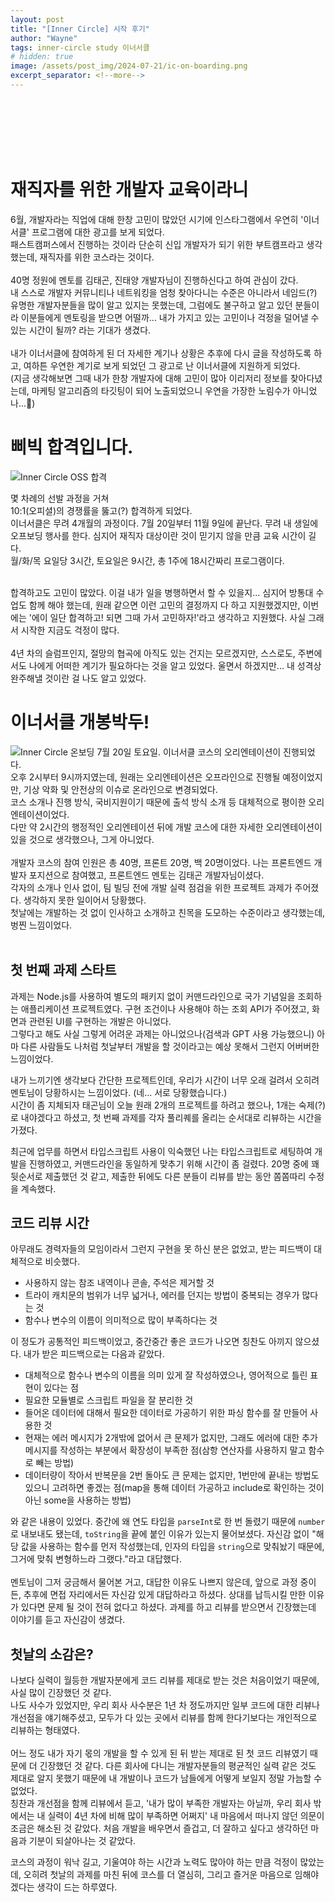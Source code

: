 ```yaml
---
layout: post
title: "[Inner Circle] 시작 후기"
author: "Wayne"
tags: inner-circle study 이너서클
# hidden: true
image: /assets/post_img/2024-07-21/ic-on-boarding.png
excerpt_separator: <!--more-->
---
```


<span style="color:rgba(0,0,0,0)">두구두구 이너서클 개봉박두!</span>

<!--more-->

<br/><br/><br/>

<!-- ![main](../assets/post_img/javascript_deep_dive.png "main") -->

# 재직자를 위한 개발자 교육이라니

6월, 개발자라는 직업에 대해 한창 고민이 많았던 시기에 인스타그램에서 우연히 '이너서클' 프로그램에 대한 광고를 보게 되었다.  
패스트캠퍼스에서 진행하는 것이라 단순히 신입 개발자가 되기 위한 부트캠프라고 생각했는데, 재직자를 위한 코스라는 것이다.  
<br/>
40명 정원에 멘토를 김태곤, 진태양 개발자님이 진행하신다고 하여 관심이 갔다.  
내 스스로 개발자 커뮤니티나 네트워킹을 엄청 찾아다니는 수준은 아니라서 네임드(?) 유명한 개발자분들을 많이 알고 있지는 못했는데, 그럼에도 불구하고 알고 있던 분들이라 이분들에게 멘토링을 받으면 어떨까... 내가 가지고 있는 고민이나 걱정을 덜어낼 수 있는 시간이 될까? 라는 기대가 생겼다.  
<br/>
내가 이너서클에 참여하게 된 더 자세한 계기나 상황은 추후에 다시 글을 작성하도록 하고, 여하튼 우연한 계기로 보게 되었던 그 광고로 난 이너서클에 지원하게 되었다.  
(지금 생각해보면 그때 내가 한창 개발자에 대해 고민이 많아 이리저리 정보를 찾아다녔는데, 마케팅 알고리즘의 타깃팅이 되어 노출되었으니 우연을 가장한 노림수가 아니었나...🤭)

# 삐빅 합격입니다.

![Inner Circle OSS 합격](../assets/post_img/2024-07-21/ic-join-mail.png "ic-join")

몇 차례의 선발 과정을 거쳐  
10:1(오피셜)의 경쟁률을 뚫고(?) 합격하게 되었다.  
이너서클은 무려 4개월의 과정이다. 7월 20일부터 11월 9일에 끝난다. 무려 내 생일에 오프보딩 행사를 한다. 심지어 재직자 대상이란 것이 믿기지 않을 만큼 교육 시간이 길다.  
월/화/목 요일당 3시간, 토요일은 9시간, 총 1주에 18시간짜리 프로그램이다.

<br/>합격하고도 고민이 많았다. 이걸 내가 일을 병행하면서 할 수 있을지... 심지어 방통대 수업도 함께 해야 했는데, 원래 같으면 이런 고민의 결정까지 다 하고 지원했겠지만, 이번에는 '에이 일단 합격하고! 되면 그때 가서 고민하자!'라고 생각하고 지원했다. 사실 그래서 시작한 지금도 걱정이 많다.  
<br/>4년 차의 슬럼프인지, 절망의 협곡에 아직도 있는 건지는 모르겠지만, 스스로도, 주변에서도 나에게 어떠한 계기가 필요하다는 것을 알고 있었다. 울면서 하겠지만... 내 성격상 완주해낼 것이란 걸 나도 알고 있었다.

# 이너서클 개봉박두!

![Inner Circle 온보딩](../assets/post_img/2024-07-21/ic-on-boarding.png "ic-onboarding")
7월 20일 토요일. 이너서클 코스의 오리엔테이션이 진행되었다.  
오후 2시부터 9시까지였는데, 원래는 오리엔테이션은 오프라인으로 진행될 예정이었지만, 기상 악화 및 안전상의 이슈로 온라인으로 변경되었다.  
코스 소개나 진행 방식, 국비지원이기 때문에 출석 방식 소개 등 대체적으로 평이한 오리엔테이션이었다.  
다만 약 2시간의 행정적인 오리엔테이션 뒤에 개발 코스에 대한 자세한 오리엔테이션이 있을 것으로 생각했으나, 그게 아니었다.  
<br/>
개발자 코스의 참여 인원은 총 40명, 프론트 20명, 백 20명이었다. 나는 프론트엔드 개발자 포지션으로 참여했고, 프론트엔드 멘토는 김태곤 개발자님이셨다.  
각자의 소개나 인사 없이, 팀 빌딩 전에 개발 실력 점검을 위한 프로젝트 과제가 주어졌다. 생각하지 못한 일이어서 당황했다.  
첫날에는 개발하는 것 없이 인사하고 소개하고 친목을 도모하는 수준이라고 생각했는데, 벙찐 느낌이었다.  
<br/>

## 첫 번째 과제 스타트

과제는 Node.js를 사용하여 별도의 패키지 없이 커맨드라인으로 국가 기념일을 조회하는 애플리케이션 프로젝트였다. 구현 조건이나 사용해야 하는 조회 API가 주어졌고, 화면과 관련된 UI를 구현하는 개발은 아니었다.  
그렇다고 해도 사실 그렇게 어려운 과제는 아니었으나(검색과 GPT 사용 가능했으니) 아마 다른 사람들도 나처럼 첫날부터 개발을 할 것이라고는 예상 못해서 그런지 어버버한 느낌이었다.

내가 느끼기엔 생각보다 간단한 프로젝트인데, 우리가 시간이 너무 오래 걸려서 오히려 멘토님이 당황하시는 느낌이었다. (네... 서로 당황했습니다.)  
시간이 좀 지체되자 태곤님이 오늘 원래 2개의 프로젝트를 하려고 했으나, 1개는 숙제(?)로 내야겠다고 하셨고, 첫 번째 과제를 각자 풀리퀘를 올리는 순서대로 리뷰하는 시간을 가졌다.

최근에 업무를 하면서 타입스크립트 사용이 익숙했던 나는 타입스크립트로 세팅하여 개발을 진행하였고, 커맨드라인을 동일하게 맞추기 위해 시간이 좀 걸렸다. 20명 중에 꽤 뒷순서로 제출했던 것 같고, 제출한 뒤에도 다른 분들이 리뷰를 받는 동안 쫌쫌따리 수정을 계속했다.

## 코드 리뷰 시간

아무래도 경력자들의 모임이라서 그런지 구현을 못 하신 분은 없었고, 받는 피드백이 대체적으로 비슷했다.

- 사용하지 않는 참조 내역이나 콘솔, 주석은 제거할 것
- 트라이 캐치문의 범위가 너무 넓거나, 에러를 던지는 방법이 중복되는 경우가 많다는 것
- 함수나 변수의 이름이 의미적으로 많이 부족하다는 것

이 정도가 공통적인 피드백이었고, 중간중간 좋은 코드가 나오면 칭찬도 아끼지 않으셨다. 내가 받은 피드백으로는 다음과 같았다.

- 대체적으로 함수나 변수의 이름을 의미 있게 잘 작성하였으나, 영어적으로 틀린 표현이 있다는 점
- 필요한 모듈별로 스크립트 파일을 잘 분리한 것
- 들어온 데이터에 대해서 필요한 데이터로 가공하기 위한 파싱 함수를 잘 만들어 사용한 것
- 현재는 에러 메시지가 2개밖에 없어서 큰 문제가 없지만, 그래도 에러에 대한 추가 메시지를 작성하는 부분에서 확장성이 부족한 점(삼항 연산자를 사용하지 말고 함수로 빼는 방법)
- 데이터량이 작아서 반복문을 2번 돌아도 큰 문제는 없지만, 1번만에 끝내는 방법도 있으니 고려하면 좋겠는 점(map을 통해 데이터 가공하고 include로 확인하는 것이 아닌 some을 사용하는 방법)

와 같은 내용이 있었다. 중간에 왜 연도 타입을 `parseInt`로 한 번 돌렸기 때문에 `number`로 내보내도 됐는데, `toString`을 끝에 붙인 이유가 있는지 물어보셨다. 자신감 없이 "해당 값을 사용하는 함수를 먼저 작성했는데, 인자의 타입을 `string`으로 맞춰놨기 때문에, 그거에 맞춰 변형하느라 그랬다."라고 대답했다.<br/>  
멘토님이 그저 궁금해서 물어본 거고, 대답한 이유도 나쁘지 않은데, 앞으로 과정 중이든, 추후에 면접 자리에서든 자신감 있게 대답하라고 하셨다. 상대를 납득시킬 만한 이유가 있다면 문제 될 것이 전혀 없다고 하셨다. 과제를 하고 리뷰를 받으면서 긴장했는데 이야기를 듣고 자신감이 생겼다.

## 첫날의 소감은?

나보다 실력이 월등한 개발자분에게 코드 리뷰를 제대로 받는 것은 처음이었기 때문에, 사실 많이 긴장했던 것 같다.  
나도 사수가 있었지만, 우리 회사 사수분은 1년 차 정도까지만 일부 코드에 대한 리뷰나 개선점을 얘기해주셨고, 모두가 다 있는 곳에서 리뷰를 함께 한다기보다는 개인적으로 리뷰하는 형태였다.  
<br/>어느 정도 내가 자기 몫의 개발을 할 수 있게 된 뒤 받는 제대로 된 첫 코드 리뷰였기 때문에 더 긴장했던 것 같다. 다른 회사에 다니는 개발자분들의 평균적인 실력 같은 것도 제대로 알지 못했기 때문에 내 개발이나 코드가 남들에게 어떻게 보일지 정말 가늠할 수 없었다.  
칭찬과 개선점을 함께 리뷰에서 듣고, '내가 많이 부족한 개발자는 아닐까, 우리 회사 밖에서는 내 실력이 4년 차에 비해 많이 부족하면 어쩌지' 내 마음에서 떠나지 않던 의문이 조금은 해소된 것 같았다. 처음 개발을 배우면서 즐겁고, 더 잘하고 싶다고 생각하던 마음과 기분이 되살아나는 것 같았다.

코스의 과정이 워낙 길고, 기울여야 하는 시간과 노력도 많아야 하는 만큼 걱정이 많았는데, 오히려 첫날의 과제를 마친 뒤에 코스를 더 열심히, 그리고 즐거운 마음으로 임해야겠다는 생각이 드는 하루였다.
